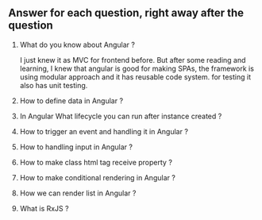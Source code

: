 ## Answer for each question, right away after the question

1. What do you know about Angular ?

    I just knew it as MVC for frontend before. But after some reading and learning, I knew that angular is good for making SPAs, the framework is using modular approach and it has reusable code system. for testing it also has unit testing.

2. How to define data in Angular ?
3. In Angular What lifecycle you can run after instance created ?
4. How to trigger an event and handling it in Angular ?
5. How to handling input in Angular ?
6. How to make class html tag receive property ?
7. How to make conditional rendering in Angular ?
8. How we can render list in Angular ?
9. What is RxJS ?
